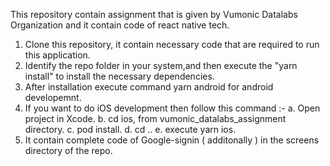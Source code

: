 This repository contain assignment that is given by Vumonic Datalabs Organization and it contain code of react native tech.
1. Clone this repository, it contain necessary code that are required to run this application.
2. Identify the repo folder in your system,and then execute the "yarn install" to install the necessary dependencies.
3. After installation execute command yarn android for android developemnt.
4. If you want to do iOS development then follow this command :-
   a. Open project in Xcode.
   b. cd ios, from vumonic_datalabs_assignment directory.
   c. pod install.
   d. cd ..
   e. execute yarn ios.
6. It contain complete code of Google-signin ( additonally ) in the screens directory of the repo.
